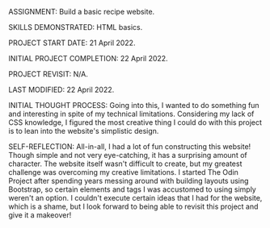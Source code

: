 ASSIGNMENT:                  Build a basic recipe website.

SKILLS DEMONSTRATED:         HTML basics.


PROJECT START DATE:          21 April 2022.

INITIAL PROJECT COMPLETION:  22 April 2022.

PROJECT REVISIT:             N/A.

LAST MODIFIED:               22 April 2022.


INITIAL THOUGHT PROCESS:
Going into this, I wanted to do something fun and interesting in spite of my technical limitations. Considering my lack of CSS knowledge, I figured the most creative thing I could do with this project is to lean into the website's simplistic design.

SELF-REFLECTION:
All-in-all, I had a lot of fun constructing this website! Though simple and not very eye-catching, it has a surprising amount of character. The website itself wasn't difficult to create, but my greatest challenge was overcoming my creative limitations. I started The Odin Project after spending years messing around with building layouts using Bootstrap, so certain elements and tags I was accustomed to using simply weren't an option. I couldn't execute certain ideas that I had for the website, which is a shame, but I look forward to being able to revisit this project and give it a makeover!